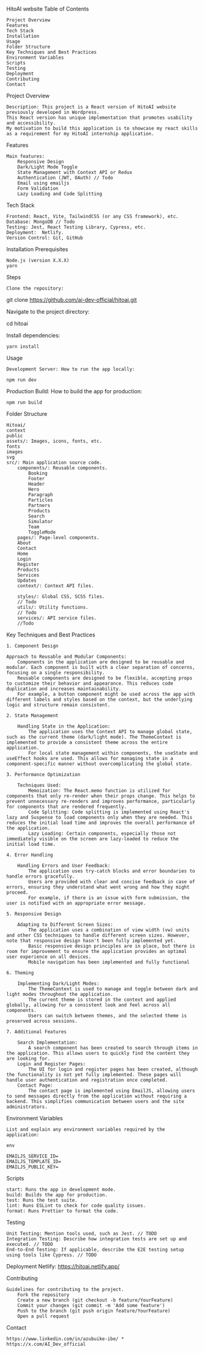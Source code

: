 HitoAI website
Table of Contents

    Project Overview
    Features
    Tech Stack
    Installation
    Usage
    Folder Structure
    Key Techniques and Best Practices
    Environment Variables
    Scripts
    Testing
    Deployment
    Contributing
    Contact

Project Overview

    Description: This project is a React version of HitoAI website previously developed in Wordpress. 
    This React version has unique implementation that promotes usability and accessibility. 
    My motivation to build this application is to showcase my react skills as a requirement for my HitoAI internship application.

Features

    Main features:
        Responsive Design
        Dark/Light Mode Toggle
        State Management with Context API or Redux
        Authentication (JWT, OAuth) // Todo
        Email using emailjs
        Form Validation
        Lazy Loading and Code Splitting

Tech Stack

    Frontend: React, Vite, TailwindCSS (or any CSS framework), etc.
    Database: MongoDB // Todo
    Testing: Jest, React Testing Library, Cypress, etc.
    Deployment:  Netlify.
    Version Control: Git, GitHub


Installation
Prerequisites

    Node.js (version X.X.X)
    yarn

Steps

    Clone the repository:
    

git clone https://github.com/ai-dev-official/hitoai.git

Navigate to the project directory:



cd hitoai

Install dependencies:

    yarn install

Usage

    Development Server: How to run the app locally:

    npm run dev


Production Build: How to build the app for production:

    npm run build


Folder Structure

    Hitoai/
    context
    public
    assets/: Images, icons, fonts, etc.
    fonts
    images
    svg
    src/: Main application source code.
        components/: Reusable components.
            Booking
            Footer
            Header
            Hero
            Paragraph
            Particles
            Partners
            Products
            Search
            Simulator
            Team
            ToggleMode
        pages/: Page-level components.
        About
        Contact
        Home
        Login
        Register
        Products
        Services
        Updates
        context/: Context API files.
       
        styles/: Global CSS, SCSS files.
        // Todo
        utils/: Utility functions.
        // Todo
        services/: API service files.
        //Todo

Key Techniques and Best Practices

    1. Component Design

    Approach to Reusable and Modular Components:
        Components in the application are designed to be reusable and modular. Each component is built with a clear separation of concerns, focusing on a single responsibility.
        Reusable components are designed to be flexible, accepting props to customize their behavior and appearance. This reduces code duplication and increases maintainability.
        For example, a button component might be used across the app with different labels and styles based on the context, but the underlying logic and structure remain consistent.

    2. State Management

        Handling State in the Application:
            The application uses the Context API to manage global state, such as the current theme (dark/light mode). The ThemeContext is implemented to provide a consistent theme across the entire application.
            For local state management within components, the useState and useEffect hooks are used. This allows for managing state in a component-specific manner without overcomplicating the global state.

    3. Performance Optimization

        Techniques Used:
            Memoization: The React.memo function is utilized for components that only re-render when their props change. This helps to prevent unnecessary re-renders and improves performance, particularly for components that are rendered frequently.
            Code Splitting: Code splitting is implemented using React's lazy and Suspense to load components only when they are needed. This reduces the initial load time and improves the overall performance of the application.
            Lazy Loading: Certain components, especially those not immediately visible on the screen are lazy-loaded to reduce the initial load time.

    4. Error Handling

        Handling Errors and User Feedback:
            The application uses try-catch blocks and error boundaries to handle errors gracefully.
            Users are provided with clear and concise feedback in case of errors, ensuring they understand what went wrong and how they might proceed.
            For example, if there is an issue with form submission, the user is notified with an appropriate error message.

    5. Responsive Design

        Adapting to Different Screen Sizes:
            The application uses a combination of view width (vw) units and other CSS techniques to handle different screen sizes. However, note that responsive design hasn't been fully implemented yet.
            Basic responsive design principles are in place, but there is room for improvement to ensure the application provides an optimal user experience on all devices. 
            Mobile navigation has been implemented and fully functional

    6. Theming

        Implementing Dark/Light Modes:
            The ThemeContext is used to manage and toggle between dark and light modes throughout the application.
            The current theme is stored in the context and applied globally, allowing for a consistent look and feel across all components.
            Users can switch between themes, and the selected theme is preserved across sessions.

    7. Additional Features

        Search Implementation:
            A search component has been created to search through items in the application. This allows users to quickly find the content they are looking for.
        Login and Register Pages:
            The UI for login and register pages has been created, although the functionality is not yet fully implemented. These pages will handle user authentication and registration once completed.
        Contact Page:
            The contact page is implemented using EmailJS, allowing users to send messages directly from the application without requiring a backend. This simplifies communication between users and the site administrators.

Environment Variables

    List and explain any environment variables required by the application:

    env

    EMAILJS_SERVICE_ID=
    EMAILJS_TEMPLATE_ID=
    EMAILJS_PUBLIC_KEY=

Scripts

    start: Runs the app in development mode.
    build: Builds the app for production.
    test: Runs the test suite.
    lint: Runs ESLint to check for code quality issues.
    format: Runs Prettier to format the code.

Testing

    Unit Testing: Mention tools used, such as Jest. // TODO
    Integration Testing: Describe how integration tests are set up and executed. // TODO
    End-to-End Testing: If applicable, describe the E2E testing setup using tools like Cypress. // TODO

Deployment
    Netlify: https://hitoai.netlify.app/

Contributing

    Guidelines for contributing to the project.
        Fork the repository
        Create a new branch (git checkout -b feature/YourFeature)
        Commit your changes (git commit -m 'Add some feature')
        Push to the branch (git push origin feature/YourFeature)
        Open a pull request


Contact

    https://www.linkedin.com/in/azubuike-ibe/ * https://x.com/AI_Dev_official